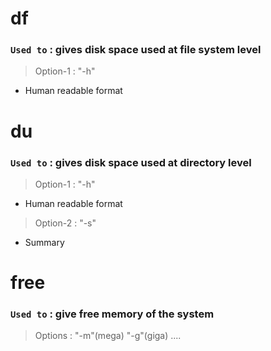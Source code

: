 # df

### `Used to` : gives disk space used at file system level

> Option-1 : "-h"

- Human readable format

# du

### `Used to` : gives disk space used at directory level

> Option-1 : "-h"

- Human readable format

> Option-2 : "-s"

- Summary

# free

### `Used to` : give free memory of the system

> Options : "-m"(mega) "-g"(giga) ....

